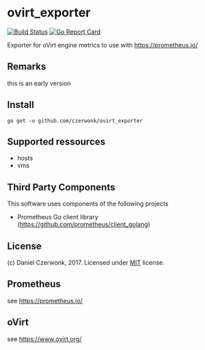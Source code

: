 # ovirt_exporter
[![Build Status](https://travis-ci.org/czerwonk/ovirt_exporter.svg)][travis]
[![Go Report Card](https://goreportcard.com/badge/github.com/czerwonk/ovirt_exporter)][goreportcard]

Exporter for oVirt engine metrics to use with https://prometheus.io/

## Remarks
this is an early version

## Install
```
go get -u github.com/czerwonk/ovirt_exporter
```

## Supported ressources
* hosts
* vms

## Third Party Components
This software uses components of the following projects
* Prometheus Go client library (https://github.com/prometheus/client_golang)

## License
(c) Daniel Czerwonk, 2017. Licensed under [MIT](LICENSE) license.

## Prometheus
see https://prometheus.io/

## oVirt
see https://www.ovirt.org/

[travis]: https://travis-ci.org/czerwonk/ovirt_exporter
[goreportcard]: https://goreportcard.com/report/github.com/czerwonk/ovirt_exporter
